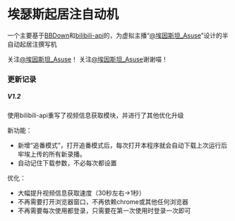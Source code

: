 # 埃瑟斯起居注自动机

一个主要基于[BBDown](https://github.com/nilaoda/BBDown)和[bilibili-api](https://github.com/Nemo2011/bilibili-api)的，为虚拟主播“[@埃因斯坦_Asuse](https://space.bilibili.com/3546831533378448)”设计的半自动起居注撰写机 

关注[@埃因斯坦_Asuse](https://space.bilibili.com/3546831533378448)！
关注[@埃因斯坦_Asuse](https://space.bilibili.com/3546831533378448)谢谢喵！

### 更新记录
##### V1.2
使用bilibili-api重写了视频信息获取模块，并进行了其他优化升级

新功能：
* 新增“追番模式”，打开追番模式后，每次打开本程序就会自动下载上次运行后牢埃上传的所有新录播。
* 自动记住下载参数，不必每次都设置

优化：
* 大幅提升视频信息获取速度（30秒左右->1秒）
* 不再需要打开浏览器窗口，不再依赖chrome或其他任何浏览器
* 不再需要每次使用都登录，只需要在第一次使用时登录一次即可
